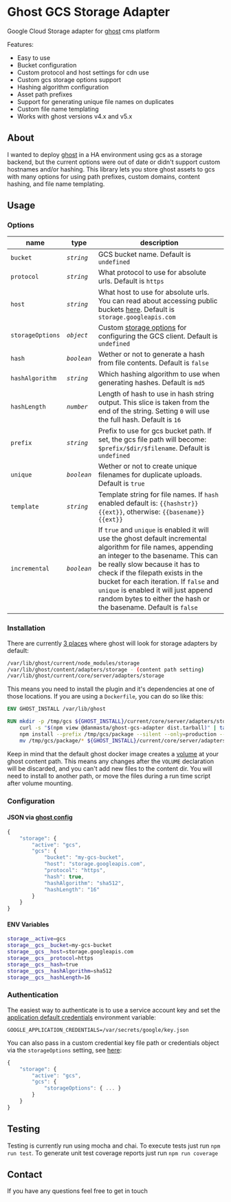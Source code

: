 # Ghost GCS Storage Adapter
Google Cloud Storage adapter for [ghost](https://ghost.org/) cms platform

Features:
* Easy to use
* Bucket configuration
* Custom protocol and host settings for cdn use
* Custom gcs storage options support
* Hashing algorithm configuration
* Asset path prefixes
* Support for generating unique file names on duplicates
* Custom file name templating
* Works with ghost versions v4.x and v5.x

## About
I wanted to deploy [ghost](https://ghost.org/) in a HA environment using gcs as a storage backend, but the current options were out of date or didn't support custom hostnames and/or hashing. This library lets you store ghost assets to gcs with many options for using path prefixes, custom domains, content hashing, and file name templating.

## Usage
### Options
name | type | description
-----|----- | -----------
`bucket` | *`string`* | GCS bucket name. Default is `undefined`
`protocol` | *`string`* | What protocol to use for absolute urls. Default is `https`
`host` | *`string`* | What host to use for absolute urls. You can read about accessing public buckets [here](https://cloud.google.com/storage/docs/access-public-data). Default is `storage.googleapis.com`
`storageOptions` | *`object`* | Custom [storage options](https://googleapis.dev/nodejs/storage/latest/global.html#StorageOptions) for configuring the GCS client. Default is `undefined`
`hash` | *`boolean`* | Wether or not to generate a hash from file contents. Default is `false`
`hashAlgorithm` | *`string`* | Which hashing algorithm to use when generating hashes. Default is `md5`
`hashLength` | *`number`* | Length of hash to use in hash string output. This slice is taken from the end of the string. Setting `0` will use the full hash. Default is `16`
`prefix` | *`string`* | Prefix to use for gcs bucket path. If set, the gcs file path will become: `$prefix/$dir/$filename`. Default is `undefined`
`unique` | *`boolean`* | Wether or not to create unique filenames for duplicate uploads. Default is `true`
`template` | *`string`* | Template string for file names. If `hash` enabled default is: `{{hashstr}}{{ext}}`, otherwise: `{{basename}}{{ext}}`
`incremental` | *`boolean`* | If `true` and `unique` is enabled it will use the ghost default incremental algorithm for file names, appending an integer to the basename. This can be really slow because it has to check if the filepath exists in the bucket for each iteration. If `false` and `unique` is enabled it will just append random bytes to either the hash or the basename. Default is `false`

### Installation
There are currently [3 places](https://github.com/TryGhost/Ghost/blob/3.26.1/core/server/services/adapter-manager/index.js#L7) where ghost will look for storage adapters by default:
```bash
/var/lib/ghost/current/node_modules/storage
/var/lib/ghost/content/adapters/storage - (content path setting)
/var/lib/ghost/current/core/server/adapters/storage
```

This means you need to install the plugin and it's dependencies at one of those locations. If you are using a `Dockerfile`, you can do so like this:
```dockerfile
ENV GHOST_INSTALL /var/lib/ghost

RUN mkdir -p /tmp/gcs ${GHOST_INSTALL}/current/core/server/adapters/storage/gcs && \
    curl -s "$(npm view @danmasta/ghost-gcs-adapter dist.tarball)" | tar xz -C /tmp/gcs && \
    npm install --prefix /tmp/gcs/package --silent --only=production --no-optional --no-progress && \
    mv /tmp/gcs/package/* ${GHOST_INSTALL}/current/core/server/adapters/storage/gcs
```

Keep in mind that the default ghost docker image creates a [volume](https://github.com/docker-library/ghost/blob/83cacc75655bf26aae65465d66fd1b981e9203d5/3/alpine/Dockerfile#L66) at your ghost content path. This means any changes after the `VOLUME` declaration will be discarded, and you can't add new files to the content dir. You will need to install to another path, or move the files during a run time script after volume mounting.

### Configuration
#### JSON via [ghost config](https://ghost.org/docs/concepts/config/)
```js
{
    "storage": {
        "active": "gcs",
        "gcs": {
            "bucket": "my-gcs-bucket",
            "host": "storage.googleapis.com",
            "protocol": "https",
            "hash": true,
            "hashAlgorithm": "sha512",
            "hashLength": "16"
        }
    }
}
```

#### ENV Variables
```bash
storage__active=gcs
storage__gcs__bucket=my-gcs-bucket
storage__gcs__host=storage.googleapis.com
storage__gcs__protocol=https
storage__gcs__hash=true
storage__gcs__hashAlgorithm=sha512
storage__gcs__hashLength=16
```

### Authentication
The easiest way to authenticate is to use a service account key and set the [application default credentials](https://cloud.google.com/docs/authentication/production) environment variable:
```
GOOGLE_APPLICATION_CREDENTIALS=/var/secrets/google/key.json
```

You can also pass in a custom credential key file path or credentials object via the `storageOptions` setting, see [here](https://googleapis.dev/nodejs/storage/latest/global.html#StorageOptions):
```js
{
    "storage": {
        "active": "gcs",
        "gcs": {
            "storageOptions": { ... }
        }
    }
}
```

## Testing
Testing is currently run using mocha and chai. To execute tests just run `npm run test`. To generate unit test coverage reports just run `npm run coverage`

## Contact
If you have any questions feel free to get in touch
